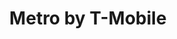 ---
title: "Metro by T-Mobile"
url: /tacoma/metro-by-t-mobile-pacific-avenue/
shop: mobile phone
---